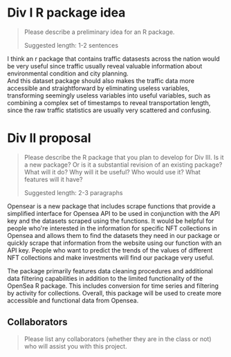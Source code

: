 # Div I R package idea

> Please describe a preliminary idea for an R package. 
> 
> Suggested length: 1-2 sentences

I think an r package that contains traffic datasests across the nation would be very useful since traffic usually reveal valuable information about environmental condition and city planning.  
And this dataset package should also makes the traffic data more accessible and straightforward by eliminating useless variables, transforming seemingly useless variables into useful variables, such as combining a complex set of timestamps to reveal transportation length, since the raw traffic statistics are usually very scattered and confusing. 

# Div II proposal

> Please describe the R package that you plan to develop for Div III. Is it a new package? Or is it a substantial revision of an existing package? What will it do? Why will it be useful? Who would use it? What features will it have? 
>
> Suggested length: 2-3 paragraphs

Opensear is a new package that includes scrape functions that provide a simplified interface for Opensea API to be used in conjunction with the API key and the datasets scraped using the functions. It would be helpful for people who're interested in the information for specific NFT collections in Opensea and allows them to find the datasets they need in our package or quickly scrape that information from the website using our function with an API key. People who want to predict the trends of the values of different NFT collections and make investments will find our package very useful.

The package primarily features data cleaning procedures and additional data filtering capabilities in addition to the limited functionality of the OpenSea R package. This includes conversion for time series and filtering by activity for collections. Overall, this package will be used to create more accessible and functional data from Opensea.


## Collaborators

> Please list any collaborators (whether they are in the class or not) who will assist you with this project.
